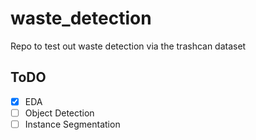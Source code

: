 # waste_detection

Repo to test out waste detection via the trashcan dataset

## ToDO
- [x] EDA
- [ ] Object Detection
- [ ] Instance Segmentation
